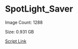 # SpotLight_Saver

Image Count: 1288

Size: 0.931 GB

[Script Link](https://github.com/liuyal/Archive/blob/master/Python/Utilities/Miscellaneous/spotlight_saver.py)